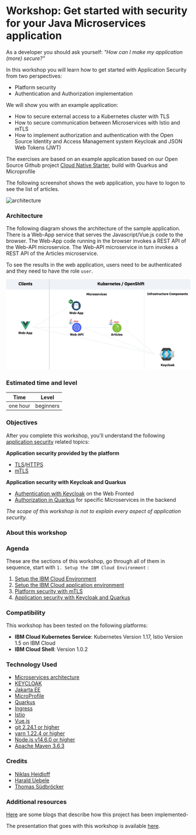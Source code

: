 # Workshop: Get started with security for your Java Microservices application

As a developer you should ask yourself: *"How can I make my application (more) secure?"*

In this workshop you will learn how to get started with Application Security from two perspectives:

* Platform security
* Authentication and Authorization implementation

We will show you with an example application:

* How to secure external access to a Kubernetes cluster with TLS
* How to secure communication between Microservices with Istio and mTLS
* How to implement authorization and authentication with the Open Source Identity and Access Management system Keycloak and JSON Web Tokens (JWT)

The exercises are based on an example application based on our Open Source Github project [Cloud Native Starter](https://github.com/IBM/cloud-native-starter/tree/master/security), build with Quarkus and Microprofile

The following screenshot shows the web application, you have to logon to see the list of articles.

![architecture](../images/architecture-wep-app-screenshot.png")

### Architecture

The following diagram shows the architecture of the sample application. There is a Web-App service that serves the Javascript/Vue.js code to the browser. The Web-App code running in the browser invokes a REST API of the Web-API microservice. The Web-API microservice in turn invokes a REST API of the Articles microservice.

To see the results in the web application, users need to be authenticated and they need to have the role `user`.

![architecture](images/architecture-diagram.png)

### Estimated time and level

|  Time | Level  |
| - | - |
| one hour | beginners |

### Objectives

After you complete this workshop, you'll understand the following [application security](https://en.wikipedia.org/wiki/Application_security) related topics:

**Application security provided by the platform**

* [TLS](https://en.wikipedia.org/wiki/Transport_Layer_Security)/[HTTPS](https://en.wikipedia.org/wiki/HTTPS)
* [mTLS](https://en.wikipedia.org/wiki/Mutual_authentication)

**Application security with Keycloak and Quarkus**

* [Authentication with Keycloak](https://en.wikipedia.org/wiki/Authentication) on the Web Fronted
* [Authorization in Quarkus](https://en.wikipedia.org/wiki/Authorization) for specific Microservices in the backend

*The scope of this workshop is not to explain every aspect of application security.*

### About this workshop

<!-- The introductory page of the workshop is broken down into the following sections:

* [Agenda](#agenda)
* [Compatibility](#compatibility)
* [Technology Used](#technology-used)
* [Credits](#credits)
* [What`s next?](#whats-next?) -->

### Agenda

These are the sections of this workshop, go through all of them in sequence, start with `1. Setup the IBM Cloud Environment` :

 1. [Setup the IBM Cloud Environment](pre-work/README.md)
 2. [Setup the IBM Cloud application environment](app-env-exercise-01/README.md)
 3. [Platform security with mTLS](p-sec-exercise-01/README.md)
 4. [Application security with Keycloak and Quarkus](app-sec-exercise-01/README.md)

### Compatibility

This workshop has been tested on the following platforms:

* **IBM Cloud Kubernetes Service**: Kubernetes Version 1.17, Istio Version 1.5 on IBM Cloud
* **IBM Cloud Shell**: Version 1.0.2

### Technology Used

* [Microservices architecture](https://en.wikipedia.org/wiki/Microservices)
* [KEYCLOAK](https://www.keycloak.org)
* [Jakarta EE](https://jakarta.ee/)
* [MicroProfile](https://microprofile.io/)
* [Quarkus](https://quarkus.io/ingress)
* [Ingress](https://kubernetes.io/docs/concepts/services-networking/ingress/)
* [Istio](https://https://istio.io)
* [Vue.js](https://vuejs.org/)
* [git 2.24.1 or higher](https://git-scm.com/book/en/v2/Getting-Started-Installing-Git)
* [yarn 1.22.4 or higher](https://yarnpkg.com)
* [Node.js v14.6.0 or higher](https://nodejs.org/en/)
* [Apache Maven 3.6.3](https://maven.apache.org/ref/3.6.3/maven-embedder/cli.html)

### Credits

* [Niklas Heidloff](https://twitter.com/nheidloff)
* [Harald Uebele](https://twitter.com/Harald_U)
* [Thomas Südbröcker](https://twitter.com/tsuedbroecker)

### Additional resources

[Here](BLOGS.md) are some blogs that describe how this project has been implemented-

The presentation that goes with this workshop is available [here](images/App-Security-Final-V1-20200821.pdf).

